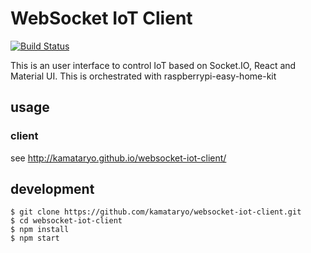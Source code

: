 # WebSocket IoT Client

[![Build Status](https://travis-ci.org/kamataryo/websocket-iot-client.svg?branch=master)](https://travis-ci.org/kamataryo/websocket-iot-client)

This is an user interface to control IoT based on Socket.IO, React and Material UI.
This is orchestrated with raspberrypi-easy-home-kit

## usage

### client

see http://kamataryo.github.io/websocket-iot-client/

## development

```
$ git clone https://github.com/kamataryo/websocket-iot-client.git
$ cd websocket-iot-client
$ npm install
$ npm start
```
